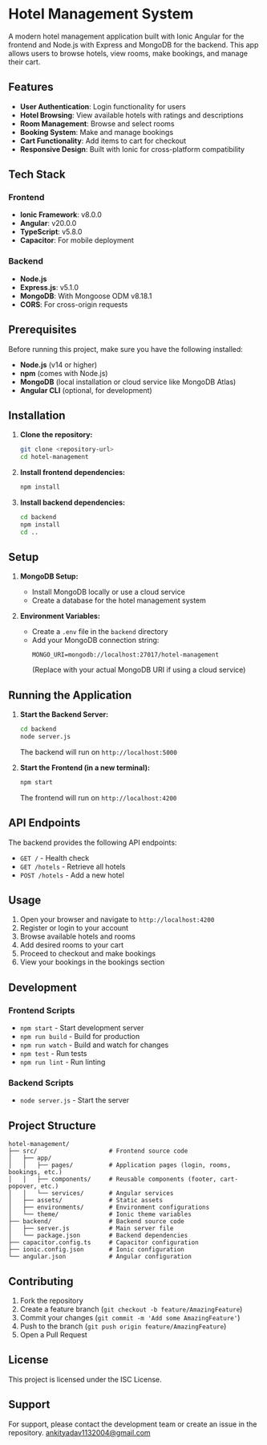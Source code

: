 # Hotel Management System

A modern hotel management application built with Ionic Angular for the frontend and Node.js with Express and MongoDB for the backend. This app allows users to browse hotels, view rooms, make bookings, and manage their cart.

## Features

- **User Authentication**: Login functionality for users
- **Hotel Browsing**: View available hotels with ratings and descriptions
- **Room Management**: Browse and select rooms
- **Booking System**: Make and manage bookings
- **Cart Functionality**: Add items to cart for checkout
- **Responsive Design**: Built with Ionic for cross-platform compatibility

## Tech Stack

### Frontend
- **Ionic Framework**: v8.0.0
- **Angular**: v20.0.0
- **TypeScript**: v5.8.0
- **Capacitor**: For mobile deployment

### Backend
- **Node.js**
- **Express.js**: v5.1.0
- **MongoDB**: With Mongoose ODM v8.18.1
- **CORS**: For cross-origin requests

## Prerequisites

Before running this project, make sure you have the following installed:

- **Node.js** (v14 or higher)
- **npm** (comes with Node.js)
- **MongoDB** (local installation or cloud service like MongoDB Atlas)
- **Angular CLI** (optional, for development)

## Installation

1. **Clone the repository:**
   ```bash
   git clone <repository-url>
   cd hotel-management
   ```

2. **Install frontend dependencies:**
   ```bash
   npm install
   ```

3. **Install backend dependencies:**
   ```bash
   cd backend
   npm install
   cd ..
   ```

## Setup

1. **MongoDB Setup:**
   - Install MongoDB locally or use a cloud service
   - Create a database for the hotel management system

2. **Environment Variables:**
   - Create a `.env` file in the `backend` directory
   - Add your MongoDB connection string:
     ```
     MONGO_URI=mongodb://localhost:27017/hotel-management
     ```
     (Replace with your actual MongoDB URI if using a cloud service)

## Running the Application

1. **Start the Backend Server:**
   ```bash
   cd backend
   node server.js
   ```
   The backend will run on `http://localhost:5000`

2. **Start the Frontend (in a new terminal):**
   ```bash
   npm start
   ```
   The frontend will run on `http://localhost:4200`

## API Endpoints

The backend provides the following API endpoints:

- `GET /` - Health check
- `GET /hotels` - Retrieve all hotels
- `POST /hotels` - Add a new hotel

## Usage

1. Open your browser and navigate to `http://localhost:4200`
2. Register or login to your account
3. Browse available hotels and rooms
4. Add desired rooms to your cart
5. Proceed to checkout and make bookings
6. View your bookings in the bookings section

## Development

### Frontend Scripts
- `npm start` - Start development server
- `npm run build` - Build for production
- `npm run watch` - Build and watch for changes
- `npm test` - Run tests
- `npm run lint` - Run linting

### Backend Scripts
- `node server.js` - Start the server

## Project Structure

```
hotel-management/
├── src/                    # Frontend source code
│   ├── app/
│   │   ├── pages/          # Application pages (login, rooms, bookings, etc.)
│   │   ├── components/     # Reusable components (footer, cart-popover, etc.)
│   │   └── services/       # Angular services
│   ├── assets/             # Static assets
│   ├── environments/       # Environment configurations
│   └── theme/              # Ionic theme variables
├── backend/                # Backend source code
│   ├── server.js           # Main server file
│   └── package.json        # Backend dependencies
├── capacitor.config.ts     # Capacitor configuration
├── ionic.config.json       # Ionic configuration
└── angular.json            # Angular configuration
```

## Contributing

1. Fork the repository
2. Create a feature branch (`git checkout -b feature/AmazingFeature`)
3. Commit your changes (`git commit -m 'Add some AmazingFeature'`)
4. Push to the branch (`git push origin feature/AmazingFeature`)
5. Open a Pull Request

## License

This project is licensed under the ISC License.

## Support

For support, please contact the development team or create an issue in the repository.
ankityadav1132004@gmail.com
